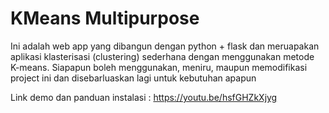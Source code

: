 # KMeans Multipurpose
Ini adalah web app yang dibangun dengan python + flask dan meruapakan aplikasi klasterisasi (clustering) sederhana dengan menggunakan metode K-means.
Siapapun boleh menggunakan, meniru, maupun memodifikasi project ini dan disebarluaskan lagi untuk kebutuhan apapun

Link demo dan panduan instalasi : https://youtu.be/hsfGHZkXjyg
